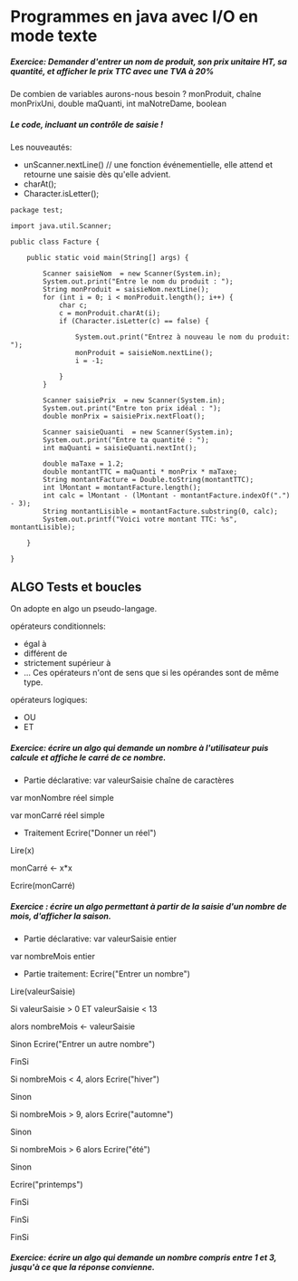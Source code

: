 ﻿# Programmes en java avec I/O en mode texte

##### Exercice: Demander d'entrer un nom de produit, son prix unitaire HT, sa quantité, et afficher le prix TTC avec une TVA à 20%

De combien de variables aurons-nous besoin ?
monProduit, chaîne
monPrixUni, double
maQuanti, int
maNotreDame, boolean

##### Le code, incluant un contrôle de saisie !

Les nouveautés:
* unScanner.nextLine() // une fonction événementielle, elle attend et retourne une saisie dès qu'elle advient.
* charAt();
* Character.isLetter();

``` 
package test;

import java.util.Scanner;

public class Facture {

	public static void main(String[] args) {
		
		Scanner saisieNom  = new Scanner(System.in);
		System.out.print("Entre le nom du produit : ");
		String monProduit = saisieNom.nextLine();
		for (int i = 0; i < monProduit.length(); i++) {
			char c;
			c = monProduit.charAt(i);
			if (Character.isLetter(c) == false) {
				
				System.out.print("Entrez à nouveau le nom du produit: ");
				monProduit = saisieNom.nextLine();
				i = -1;
				
			}
		}
		
		Scanner saisiePrix  = new Scanner(System.in);
		System.out.print("Entre ton prix idéal : ");
		double monPrix = saisiePrix.nextFloat();
		
		Scanner saisieQuanti  = new Scanner(System.in);
		System.out.print("Entre ta quantité : ");
		int maQuanti = saisieQuanti.nextInt();
		
		double maTaxe = 1.2;
		double montantTTC = maQuanti * monPrix * maTaxe;
		String montantFacture = Double.toString(montantTTC);
		int lMontant = montantFacture.length();
		int calc = lMontant - (lMontant - montantFacture.indexOf(".") - 3);
		String montantLisible = montantFacture.substring(0, calc);
		System.out.printf("Voici votre montant TTC: %s", montantLisible);
		
	}

}

```
## ALGO Tests et boucles
On adopte en algo un pseudo-langage.

opérateurs conditionnels: 
* égal à
* différent de
* strictement supérieur à 
* ...
Ces opérateurs n'ont de sens que si les opérandes sont de même type.

opérateurs logiques: 
* OU
* ET


##### Exercice: écrire un algo qui demande un nombre à l'utilisateur puis calcule et affiche le carré de ce nombre.

* Partie déclarative: 
var valeurSaisie chaîne de caractères 

var monNombre réel simple 

var monCarré réel simple 


* Traitement 
Ecrire("Donner un réel") 

Lire(x) 

monCarré <- x*x 

Ecrire(monCarré) 




##### Exercice : écrire un algo permettant à partir de la saisie d'un nombre de mois, d'afficher la saison.
* Partie déclarative: 
var valeurSaisie entier 

var nombreMois entier 


* Partie traitement: 
Ecrire("Entrer un nombre") 

Lire(valeurSaisie) 

Si valeurSaisie > 0 ET valeurSaisie < 13 

alors nombreMois <- valeurSaisie 

Sinon Ecrire("Entrer un autre nombre") 

FinSi 


Si nombreMois < 4, alors Ecrire("hiver")  

Sinon 

Si nombreMois > 9, alors Ecrire("automne") 

Sinon 

Si nombreMois > 6  alors Ecrire("été") 

Sinon 

Ecrire("printemps") 

FinSi 

FinSi 

FinSi 





##### Exercice: écrire un algo qui demande un nombre compris entre 1 et 3, jusqu'à ce que la réponse convienne.





